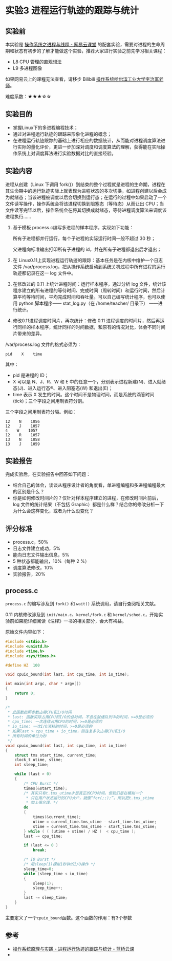 # 实验3 进程运行轨迹的跟踪与统计

## 实验前

本实验是 [操作系统之进程与线程 - 网易云课堂](https://mooc.study.163.com/course/1000002008#/info) 的配套实验，需要对进程的生命周期和状态有初步的了解才能做这个实验，推荐大家进行实验之前先学习相关课程：

* L8 CPU 管理的直观想法
* L9 多进程图像

如果网易云上的课程无法查看，请移步 Bilibili [操作系统哈尔滨工业大学李治军老师](https://www.bilibili.com/video/av17036347)。

难度系数：★★★☆☆



## 实验目的

* 掌握Linux下的多进程编程技术；
* 通过对进程运行轨迹的跟踪来形象化进程的概念；
* 在进程运行轨迹跟踪的基础上进行相应的数据统计，从而能对进程调度算法进行实际的量化评价，更进一步加深对调度和调度算法的理解，获得能在实际操作系统上对调度算法进行实验数据对比的直接经验。





## 实验内容

进程从创建（Linux 下调用 fork()）到结束的整个过程就是进程的生命期，进程在其生命期中的运行轨迹实际上就表现为进程状态的多次切换，如进程创建以后会成为就绪态；当该进程被调度以后会切换到运行态；在运行的过程中如果启动了一个文件读写操作，操作系统会将该进程切换到阻塞态（等待态）从而让出 CPU；当文件读写完毕以后，操作系统会在将其切换成就绪态，等待进程调度算法来调度该进程执行……

1. 基于模板 process.c编写多进程的样本程序，实现如下功能：

   所有子进程都并行运行，每个子进程的实际运行时间一般不超过 30 秒；

   父进程向标准输出打印所有子进程的 id，并在所有子进程都退出后才退出；

2. 在 Linux0.11上实现进程运行轨迹的跟踪：基本任务是在内核中维护一个日志文件 /var/process.log，把从操作系统启动到系统关机过程中所有进程的运行轨迹都记录在这一 log 文件中。

3. 在修改过的 0.11 上统计进程时间：运行样本程序，通过分析 log 文件，统计该程序建立的所有进程的等待时间、完成时间（周转时间）和运行时间，然后计算平均等待时间，平均完成时间和吞吐量。可以自己编写统计程序，也可以使用 python 脚本程序—— stat_log.py（在 /home/teacher/ 目录下） ——进行统计。

4. 修改0.11进程调度时间片，再次统计：修改 0.11 进程调度的时间片，然后再运行同样的样本程序，统计同样的时间数据，和原有的情况对比，体会不同时间片带来的差异。

   

   

/var/process.log 文件的格式必须为：

```
pid    X    time 
```

其中：

* pid 是进程的 ID；
* X 可以是 N、J、R、W 和 E 中的任意一个，分别表示进程新建(N)、进入就绪态(J)、进入运行态®、进入阻塞态(W) 和退出(E)；
* time 表示 X 发生的时间。这个时间不是物理时间，而是系统的滴答时间(tick)；三个字段之间用制表符分割。

三个字段之间用制表符分隔。例如：

```
12    N    1056
12    J    1057
4    W    1057
12    R    1057
13    N    1058
13    J    1059
```





## 实验报告

完成实验后，在实验报告中回答如下问题：

* 结合自己的体会，谈谈从程序设计者的角度看，单进程编程和多进程编程最大的区别是什么？
* 你是如何修改时间片的？仅针对样本程序建立的进程，在修改时间片前后，log 文件的统计结果（不包括 Graphic）都是什么样？结合你的修改分析一下为什么会这样变化，或者为什么没变化？

## 评分标准

* process.c，50%
* 日志文件建立成功，5%
* 能向日志文件输出信息，5%
* 5 种状态都能输出，10%（每种 2 %）
* 调度算法修改，10%
* 实验报告，20%



## process.c

`process.c` 的编写涉及到 `fork()` 和 `wait()` 系统调用，请自行查阅相关文献。

0.11 内核修改涉及到 `init/main.c`、`kernel/fork.c` 和 `kernel/sched.c`，开始实验前如果能详细阅读《注释》一书的相关部分，会大有裨益。



原始文件内容如下：

```C
#include <stdio.h>
#include <unistd.h>
#include <time.h>
#include <sys/times.h>

#define HZ	100

void cpuio_bound(int last, int cpu_time, int io_time);

int main(int argc, char * argv[])
{
	return 0;
}

/*
 * 此函数按照参数占用CPU和I/O时间
 * last: 函数实际占用CPU和I/O的总时间，不含在就绪队列中的时间，>=0是必须的
 * cpu_time: 一次连续占用CPU的时间，>=0是必须的
 * io_time: 一次I/O消耗的时间，>=0是必须的
 * 如果last > cpu_time + io_time，则往复多次占用CPU和I/O
 * 所有时间的单位为秒
 */
void cpuio_bound(int last, int cpu_time, int io_time)
{
	struct tms start_time, current_time;
	clock_t utime, stime;
	int sleep_time;

	while (last > 0)
	{
		/* CPU Burst */
		times(&start_time);
		/* 其实只有t.tms_utime才是真正的CPU时间。但我们是在模拟一个
		 * 只在用户状态运行的CPU大户，就像“for(;;);”。所以把t.tms_stime
		 * 加上很合理。*/
		do
		{
			times(&current_time);
			utime = current_time.tms_utime - start_time.tms_utime;
			stime = current_time.tms_stime - start_time.tms_stime;
		} while ( ( (utime + stime) / HZ )  < cpu_time );
		last -= cpu_time;

		if (last <= 0 )
			break;

		/* IO Burst */
		/* 用sleep(1)模拟1秒钟的I/O操作 */
		sleep_time=0;
		while (sleep_time < io_time)
		{
			sleep(1);
			sleep_time++;
		}
		last -= sleep_time;
	}
}
```

主要定义了一个`cpuio_bound`函数。这个函数的作用：有3个参数





## 参考

* [操作系统原理与实践 - 进程运行轨迹的跟踪与统计 - 蓝桥云课](https://www.lanqiao.cn/courses/115/learning/)
* 

